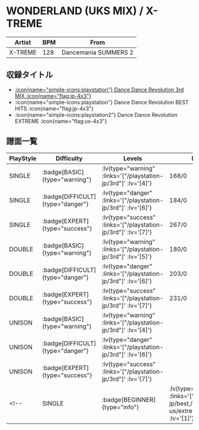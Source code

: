 # WONDERLAND (UKS MIX) / X-TREME

|Artist|BPM|From|
|------|---|----|
|X-TREME|128|Dancemania SUMMERS 2|

## 収録タイトル

- [ :icon{name="simple-icons:playstation"} Dance Dance Revolution 3rd MIX :icon{name="flag:jp-4x3"} ](/playstation-jp/3rd)
- :icon{name="simple-icons:playstation"} Dance Dance Revolution BEST HITS :icon{name="flag:jp-4x3"}
- :icon{name="simple-icons:playstation2"} Dance Dance Revolution EXTREME :icon{name="flag:us-4x3"}

## 譜面一覧

|PlayStyle|Difficulty|Levels|Notes|Movie|
|---------|----------|------|-----|-----|
|SINGLE| :badge[BASIC]{type="warning"} | :lv{type="warning" :links='["/playstation-jp/3rd"]' :lv='[4]'} |168/0||
|SINGLE| :badge[DIFFICULT]{type="danger"} | :lv{type="danger" :links='["/playstation-jp/3rd"]' :lv='[6]'} |184/0||
|SINGLE| :badge[EXPERT]{type="success"} | :lv{type="success" :links='["/playstation-jp/3rd"]' :lv='[7]'} |267/0||
|DOUBLE| :badge[BASIC]{type="warning"} | :lv{type="warning" :links='["/playstation-jp/3rd"]' :lv='[5]'} |180/0||
|DOUBLE| :badge[DIFFICULT]{type="danger"} | :lv{type="danger" :links='["/playstation-jp/3rd"]' :lv='[6]'} |203/0||
|DOUBLE| :badge[EXPERT]{type="success"} | :lv{type="success" :links='["/playstation-jp/3rd"]' :lv='[7]'} |231/0||
|UNISON| :badge[BASIC]{type="warning"} | :lv{type="warning" :links='["/playstation-jp/3rd"]' :lv='[4]'} |||
|UNISON| :badge[DIFFICULT]{type="danger"} | :lv{type="danger" :links='["/playstation-jp/3rd"]' :lv='[6]'} |||
|UNISON| :badge[EXPERT]{type="success"} | :lv{type="success" :links='["/playstation-jp/3rd"]' :lv='[7]'} |||
<!-- |SINGLE| :badge[BEGINNER]{type="info"} | :lv{type="info" :links='["/playstation-jp/best,/playstation2-us/extreme"]' :lv='[1]'} |88/0|| -->

